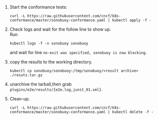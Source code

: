 1. Start the conformance tests:
    ```shell
    curl -L https://raw.githubusercontent.com/cncf/k8s-conformance/master/sonobuoy-conformance.yaml | kubectl apply -f -
    ```

2. Check logs and wait for the follow line to show up.  
Run

    ```shell
    kubectl logs -f -n sonobuoy sonobuoy
    ```
    and wait for line `no-exit was specified, sonobuoy is now blocking`.

3. copy the results to the working directory.
    ```shell
    kubectl cp sonobuoy/sonobuoy:/tmp/sonobuoy/<result archive> ./resuts.tar.gz
    ```

4. unarchive the tarball,then grab `plugins/e2e/results/{e2e.log,junit_01.xml}`.


5.  Clean-up.

    ```shell
    curl -L https://raw.githubusercontent.com/cncf/k8s-conformance/master/sonobuoy-conformance.yaml | kubectl delete -f -
    ```

